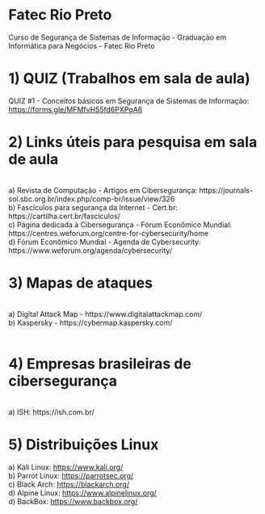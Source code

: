 # Fatec Rio Preto
Curso de Segurança de Sistemas de Informação - Graduação em Informática para Negócios - Fatec Rio Preto

# 1) QUIZ (Trabalhos em sala de aula)
QUIZ #1 - Conceitos básicos em Segurança de Sistemas de Informação: https://forms.gle/MFMfvH55fd6PXPqA6 

# 2) Links úteis para pesquisa em sala de aula
<br>
a) Revista de Computação - Artigos em Cibersegurança: https://journals-sol.sbc.org.br/index.php/comp-br/issue/view/326 
<br>
b) Fascículos para segurança da Internet - Cert.br: https://cartilha.cert.br/fasciculos/ 
<br>
c) Página dedicada à Cibersegurança - Fórum Econômico Mundial: https://centres.weforum.org/centre-for-cybersecurity/home 
<br>
d) Fórum Econômico Mundial - Agenda de Cybersecurity: https://www.weforum.org/agenda/cybersecurity/

# 3) Mapas de ataques
<br>
a) Digital Attack Map - https://www.digitalattackmap.com/ <br>
b) Kaspersky - https://cybermap.kaspersky.com/ <br>
<br>


# 4) Empresas brasileiras de cibersegurança
<br>
a) ISH: https://ish.com.br/ <br>

# 5) Distribuições Linux
a) Kali Linux: https://www.kali.org/ <br>
b) Parrot Linux: https://parrotsec.org/ <br>
c) Black Arch: https://blackarch.org/ <br>
d) Alpine Linux: https://www.alpinelinux.org/ <br>
d) BackBox: https://www.backbox.org/
